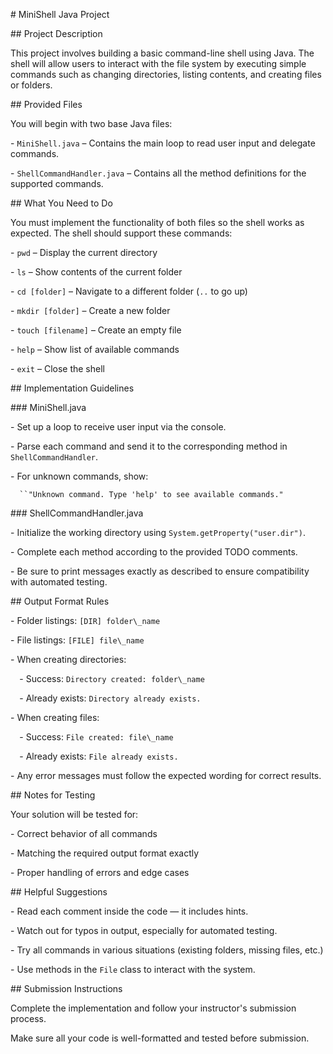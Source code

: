 ﻿\# MiniShell Java Project

\## Project Description

This project involves building a basic command-line shell using Java. The shell will allow users to interact with the file system by executing simple commands such as changing directories, listing contents, and creating files or folders.

\## Provided Files

You will begin with two base Java files:

\- `MiniShell.java` – Contains the main loop to read user input and delegate commands.

\- `ShellCommandHandler.java` – Contains all the method definitions for the supported commands.

\## What You Need to Do

You must implement the functionality of both files so the shell works as expected. The shell should support these commands:

\- `pwd` – Display the current directory

\- `ls` – Show contents of the current folder

\- `cd [folder]` – Navigate to a different folder (`..` to go up)

\- `mkdir [folder]` – Create a new folder

\- `touch [filename]` – Create an empty file

\- `help` – Show list of available commands

\- `exit` – Close the shell

\## Implementation Guidelines

\### MiniShell.java

\- Set up a loop to receive user input via the console.

\- Parse each command and send it to the corresponding method in `ShellCommandHandler`.

\- For unknown commands, show:  

`  ``"Unknown command. Type 'help' to see available commands."`

\### ShellCommandHandler.java

\- Initialize the working directory using `System.getProperty("user.dir")`.

\- Complete each method according to the provided TODO comments.

\- Be sure to print messages exactly as described to ensure compatibility with automated testing.

\## Output Format Rules

\- Folder listings: `[DIR] folder\_name`  

\- File listings: `[FILE] file\_name`  

\- When creating directories:  

`  `- Success: `Directory created: folder\_name`  

`  `- Already exists: `Directory already exists.`  

\- When creating files:  

`  `- Success: `File created: file\_name`  

`  `- Already exists: `File already exists.`  

\- Any error messages must follow the expected wording for correct results.

\## Notes for Testing

Your solution will be tested for:

\- Correct behavior of all commands

\- Matching the required output format exactly

\- Proper handling of errors and edge cases

\## Helpful Suggestions

\- Read each comment inside the code — it includes hints.

\- Watch out for typos in output, especially for automated testing.

\- Try all commands in various situations (existing folders, missing files, etc.)

\- Use methods in the `File` class to interact with the system.

\## Submission Instructions

Complete the implementation and follow your instructor's submission process.

Make sure all your code is well-formatted and tested before submission.
